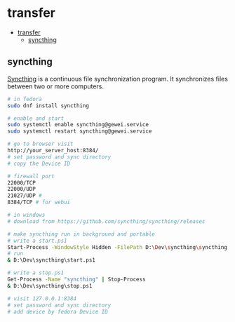 # transfer

- [transfer](#transfer)
  - [syncthing](#syncthing)

## syncthing

[Syncthing](https://github.com/syncthing/syncthing/releases) is a continuous file synchronization program. It synchronizes files between two or more computers.

```bash
# in fedora
sudo dnf install syncthing

# enable and start
sudo systemctl enable syncthing@gewei.service
sudo systemctl restart syncthing@gewei.service

# go to browser visit
http://your_server_host:8384/
# set password and sync directory
# copy the Device ID

# firewall port
22000/TCP
22000/UDP
21027/UDP # 
8384/TCP # for webui
```

```bash
# in windows
# download from https://github.com/syncthing/syncthing/releases

# make syncthing run in background and portable
# write a start.ps1
Start-Process -WindowStyle Hidden -FilePath D:\Dev\syncthing\syncthing.exe --home=D:\Dev\syncthing\data
# run
& D:\Dev\syncthing\start.ps1

# write a stop.ps1
Get-Process -Name "syncthing" | Stop-Process
& D:\Dev\syncthing\stop.ps1

# visit 127.0.0.1:8384
# set password and sync directory
# add device by fedora Device ID
```